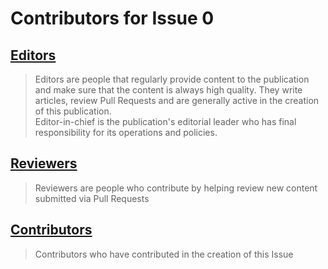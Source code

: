 # Contributors for Issue 0

## [Editors](editors.md)
> Editors are people that regularly provide content to the publication and make sure that the content is always high quality. They write articles, review Pull Requests and are generally active in the creation of this publication.  
> Editor-in-chief is the publication's editorial leader who has final responsibility for its operations and policies.

## [Reviewers](reviewers.md)
> Reviewers are people who contribute by helping review new content submitted via Pull Requests

## [Contributors](contributors.md)
> Contributors who have contributed in the creation of this Issue
